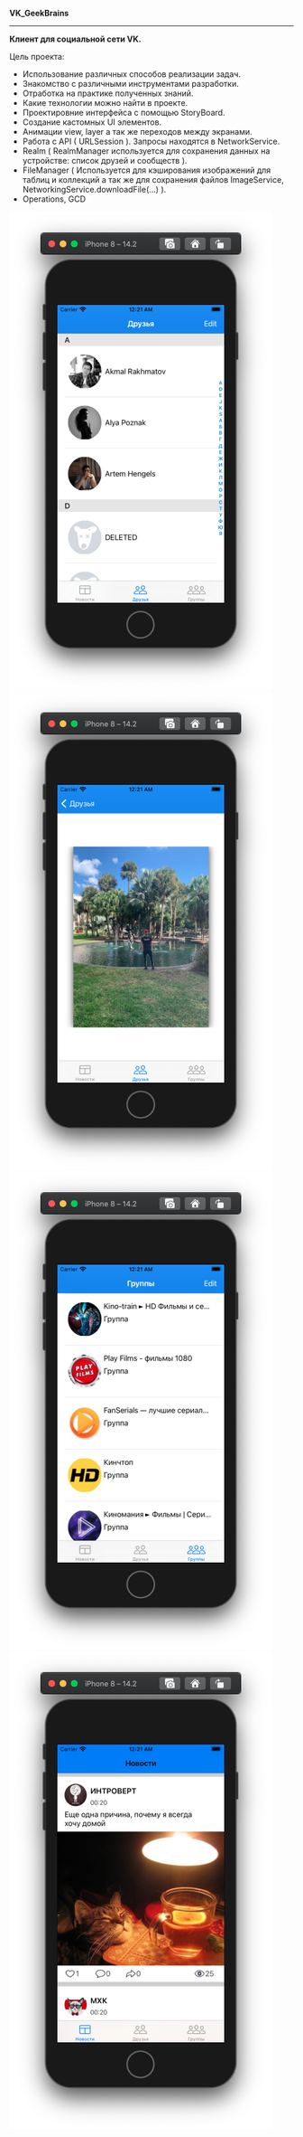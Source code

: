 
**VK_GeekBrains**
____________________________________
**Клиент для социальной сети VK.**

Цель проекта:
*  Использование различных способов реализации задач.
*  Знакомство с различными инструментами разработки.
*  Отработка на практике полученных знаний.
*  Какие технологии можно найти в проекте.
*  Проектировние интерфейса с помощью StoryBoard.
*  Создание кастомных UI элементов.
*  Анимации view, layer а так же переходов между экранами.
*  Работа с API ( URLSession ). Запросы находятся в NetworkService.
*  Realm ( RealmManager используется для сохранения данных на устройстве: список друзей и сообществ ).
*  FileManager ( Используется для кэширования изображений для таблиц и коллекций а так же для сохранения файлов ImageService, NetworkingService.downloadFile(...) ).
*  Operations, GCD

![](https://github.com/tima5959/VK-API-GB/blob/master/Friends.png)
![](https://github.com/tima5959/VK-API-GB/blob/master/FriendsPhotos.png)
![](https://github.com/tima5959/VK-API-GB/blob/master/Groups.png)
![](https://github.com/tima5959/VK-API-GB/blob/master/News.png)
